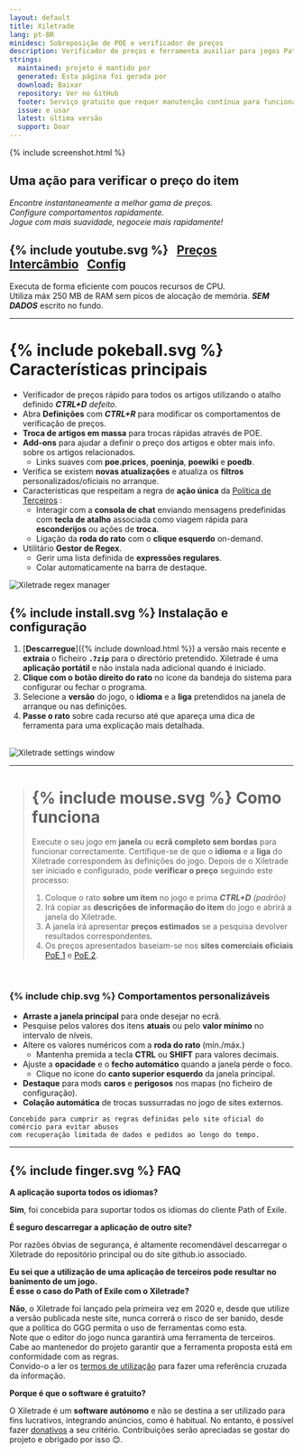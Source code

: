 ```yaml
---
layout: default
title: Xiletrade
lang: pt-BR
minidesc: Sobreposição de POE e verificador de preços
description: Verificador de preços e ferramenta auxiliar para jogos Path Of Exile
strings:
  maintained: projeto é mantido por
  generated: Esta página foi gerada por
  download: Baixar
  repository: Ver no GitHub
  footer: Serviço gratuito que requer manutenção contínua para funcionar corretamente.
  issue: e usar
  latest: última versão
  support: Doar
---
```

{% include screenshot.html %} 

## Uma ação para verificar o preço do item

*Encontre instantaneamente a melhor gama de preços.*  
*Configure comportamentos rapidamente.*  
*Jogue com mais suavidade, negoceie mais rapidamente!*  

## {% include youtube.svg %} &nbsp; [Preços](https://youtu.be/4mP3uOsr8oc) &nbsp; [Intercâmbio](https://youtu.be/6yuLZXTho-A) &nbsp; [Config](https://youtu.be/libdIjrNM-8)<br> 
Executa de forma eficiente com poucos recursos de CPU.  
Utiliza máx 250 MB de RAM sem picos de alocação de memória. 
***SEM DADOS*** escrito no fundo.  

* * * 

# {% include pokeball.svg %} Características principais

- Verificador de preços rápido para todos os artigos utilizando o atalho definido ***CTRL+D*** *defeito*.
- Abra **Definições** com ***CTRL+R*** para modificar os comportamentos de verificação de preços.
- **Troca de artigos em massa** para trocas rápidas através de POE.
- **Add-ons** para ajudar a definir o preço dos artigos e obter mais info. sobre os artigos relacionados.
	- Links suaves com **poe.prices**, **poeninja**, **poewiki** e **poedb**.
- Verifica se existem **novas atualizações** e atualiza os **filtros** personalizados/oficiais no arranque.
- Características que respeitam a regra de **ação única** da [Política de Terceiros](https://www.pathofexile.com/developer/docs#policy) :
	- Interagir com a **consola de chat** enviando mensagens predefinidas com **tecla de atalho** associada como viagem rápida para **esconderijos** ou ações de **troca**.
	- Ligação da **roda do rato** com o **clique esquerdo** on-demand.
- Utilitário **Gestor de Regex**.
	- Gerir uma lista definida de **expressões regulares**.
	- Colar automaticamente na barra de destaque.  

<img align="center" alt="Xiletrade regex manager" src="https://github.com/user-attachments/assets/1a3229fe-9f61-4c18-b4de-98e2ee026ace"> 
<br>

## {% include install.svg %} Instalação e configuração

1. [**Descarregue**]({% include download.html %}) a versão mais recente e **extraia** o ficheiro **`.7zip`** para o directório pretendido.
Xiletrade é uma **aplicação portátil** e não instala nada adicional quando é iniciado.
2. **Clique com o botão direito do rato** no ícone da bandeja do sistema para configurar ou fechar o programa.
3. Selecione a **versão** do jogo, o **idioma** e a **liga** pretendidos na janela de arranque ou nas definições.
4. **Passe o rato** sobre cada recurso até que apareça uma dica de ferramenta para uma explicação mais detalhada.   
<br>
<img alt="Xiletrade settings window" src="https://github.com/user-attachments/assets/2aa8b83a-9144-4b56-8d79-1808aac0d486">
<br>

* * * 

> # {% include mouse.svg %} Como funciona
>
> Execute o seu jogo em **janela** ou **ecrã completo sem bordas** para funcionar correctamente.
> Certifique-se de que o **idioma** e a **liga** do Xiletrade correspondem às definições do jogo.
> Depois de o Xiletrade ser iniciado e configurado, pode **verificar o preço** seguindo este processo: 
>   1. Coloque o rato **sobre um item** no jogo e prima ***CTRL+D*** *(padrão)* 
>   2. Irá copiar as **descrições de informação do item** do jogo e abrirá a janela do Xiletrade.
>   3. A janela irá apresentar **preços estimados** se a pesquisa devolver resultados correspondentes.
>   4. Os preços apresentados baseiam-se nos **sites comerciais oficiais** [PoE 1](https://www.pathofexile.com/trade/search/) e [PoE 2](https://www.pathofexile.com/trade2/search/poe2/).  

<br>

### {% include chip.svg %} Comportamentos personalizáveis

* **Arraste a janela principal** para onde desejar no ecrã.
* Pesquise pelos valores dos itens **atuais** ou pelo **valor mínimo** no intervalo de níveis.
* Altere os valores numéricos com a **roda do rato** (mín./máx.)
	* Mantenha premida a tecla **CTRL** ou **SHIFT** para valores decimais.
* Ajuste a **opacidade** e o **fecho automático** quando a janela perde o foco.
	* Clique no ícone do **canto superior esquerdo** da janela principal.
* **Destaque** para mods **caros** e **perigosos** nos mapas (no ficheiro de configuração).
* **Colação automática** de trocas sussurradas no jogo de sites externos.  

```
Concebido para cumprir as regras definidas pelo site oficial do comércio para evitar abusos 
com recuperação limitada de dados e pedidos ao longo do tempo.
```
* * *

## {% include finger.svg %} FAQ

<p class="accordion"><b>A aplicação suporta todos os idiomas?</b></p>
<div class="panel"> <b>Sim</b>, foi concebida para suportar todos os idiomas do cliente Path of Exile.</div>

<p class="accordion"><b>É seguro descarregar a aplicação de outro site?</b></p>
<div class="panel"> Por razões óbvias de segurança, é altamente recomendável descarregar o Xiletrade do repositório principal ou do site github.io associado.</div>

<p class="accordion"><b>Eu sei que a utilização de uma aplicação de terceiros pode resultar no banimento de um jogo. <br>É esse o caso do Path of Exile com o Xiletrade?</b></p>
<div class="panel"> <b>Não</b>, o Xiletrade foi lançado pela primeira vez em 2020 e, desde que utilize a versão publicada neste site, nunca correrá o risco de ser banido, desde que a política do GGG permita o uso de ferramentas como esta.
<br>Note que o editor do jogo nunca garantirá uma ferramenta de terceiros.
Cabe ao mantenedor do projeto garantir que a ferramenta proposta está em conformidade com as regras.
<br>Convido-o a ler os <a target="_blank" rel="noopener noreferrer" href="https://www.pathofexile.com/developer/docs#policy">termos de utilização</a> para fazer uma referência cruzada da informação.
</div>

<p class="accordion"><b>Porque é que o software é gratuito?</b></p>
<div class="panel"> O Xiletrade é um <b>software autónomo</b> e não se destina a ser utilizado para fins lucrativos, integrando anúncios, como é habitual. No entanto, é possível fazer <a target="_blank" rel="noopener noreferrer" href="{{ site.github.paypal_url }}">donativos</a> a seu critério. Contribuições serão apreciadas se gostar do projeto e obrigado por isso 😊.
</div>